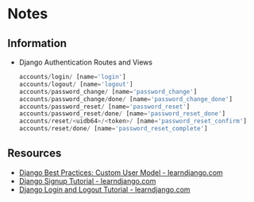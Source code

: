# Notes

## Information

* Django Authentication Routes and Views

    ```python
    accounts/login/ [name='login']
    accounts/logout/ [name='logout']
    accounts/password_change/ [name='password_change']
    accounts/password_change/done/ [name='password_change_done']
    accounts/password_reset/ [name='password_reset']
    accounts/password_reset/done/ [name='password_reset_done']
    accounts/reset/<uidb64>/<token>/ [name='password_reset_confirm']
    accounts/reset/done/ [name='password_reset_complete']
    ```

## Resources

* [Django Best Practices: Custom User Model - learndjango.com](https://learndjango.com/tutorials/django-custom-user-model)
* [Django Signup Tutorial - learndjango.com](https://learndjango.com/tutorials/django-signup-tutorial)
* [Django Login and Logout Tutorial - learndjango.com](https://learndjango.com/tutorials/django-login-and-logout-tutorial)
